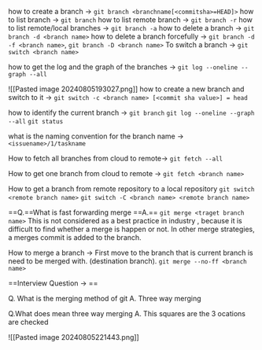 how to create a branch -> `git branch <branchname[<commitsha>=HEAD]>`
how to list  branch -> `git branch`
how to list remote branch -> `git branch -r`
how to list remote/local branches -> `git branch -a`
how to delete a branch -> `git branch -d <branch name>`
how to delete a branch forcefully -> `git branch -d -f <branch name>`, `git branch -D <branch name>`
To switch a branch -> `git switch <branch name>`

how to get the log and the graph of the branches -> 
`git log --oneline --graph --all`

![[Pasted image 20240805193027.png]]
how to create a new branch and switch to it -> 
`git switch -c <branch name> [<commit sha value>] = head`

how to identify the current branch -> 
`git branch`
`git log --oneline --graph --all`
`git status`

what is the naming convention for the branch name -> 
`<issuename>/1/taskname`

How to fetch all branches from cloud  to remote-> 
`git fetch --all`

How to get one branch from cloud to remote ->
`git fetch <branch name>`

How to get a branch from remote repository to a local repository 
`git switch <remote branch name>`
`git switch -C <branch name> <remote branch name>`

==Q.==What is fast forwarding merge
==A.== 
`git merge <traget branch name>`
This is not considered as a best practice in industry , because it is difficult to find whether a merge is happen or not. In other merge strategies, a merges commit is added to the branch. 

How to merge a branch ->
First move to the branch that is  current branch is need to be merged with. (destination branch).
`git merge --no-ff <branch name>`


==Interview Question -> ==

Q. What is the merging method of git
A. Three way merging

Q.What does mean three way merging
A. This squares are the 3 ocations are checked

![[Pasted image 20240805221443.png]]


